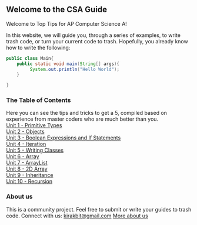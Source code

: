 ## Welcome to the CSA Guide

Welcome to Top Tips for AP Computer Science A!

In this website, we will guide you, through a series of examples, to write trash code, or turn your current code to trash.
Hopefully, you already know how to write the following:

```java
public class Main{
    public static void main(String[] args){
         System.out.println("Hello World");
    }

}
```

### The Table of Contents
Here you can see the tips and tricks to get a 5, compiled based on experience from master coders who are much better than you. <br>
[Unit 1 - Primitive Types](unit_1.md) <br>
[Unit 2 - Objects](unit_2.md) <br>
[Unit 3 - Boolean Expressions and If Statements ](unit_3.md) <br>
[Unit 4 - Iteration](unit_4.md) <br>
[Unit 5 - Writing Classes ](unit_5.md) <br>
[Unit 6 - Array](unit_6.md) <br>
[Unit 7 - ArrayList ](unit_7.md) <br>
[Unit 8 - 2D Array ](unit_8.md) <br>
[Unit 9 - Inheritance](unit_9.md) <br>
[Unit 10 - Recursion](unit_10.md) <br>

### About us

This is a community project. Feel free to submit or write your guides to trash code.
Connect with us: kirakbit@gmail.com
[More about us](about.md) <br>
